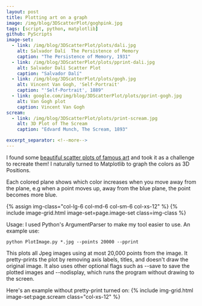 ```yaml
---
layout: post
title: Plotting art on a graph
image: /img/blog/3DScatterPlot/goghpink.jpg
tags: [script, python, matplotlib]
github: PyScripts
image-set:
  - link: /img/blog/3DScatterPlot/plots/dali.jpg
    alt: Salvador Dalí  The Persistence of Memory
    caption: "The Persistence of Memory, 1931"
  - link: /img/blog/3DScatterPlot/plots/pprint-dali.jpg
    alt: Salvador Dalí Scatter Plot
    caption: "Salvador Dalí"
  - link: /img/blog/3DScatterPlot/plots/gogh.jpg
    alt: Vincent Van Gogh, 'Self-Portrait'
    caption: "'Self-Portrait', 1889"
  - link: google.com/img/blog/3DScatterPlot/plots/pprint-gogh.jpg
    alt: Van Gogh plot
    caption: Vincent Van Gogh
scream:
  - link: /img/blog/3DScatterPlot/plots/print-scream.jpg
    alt: 3D Plot of The Scream
    caption: "Edvard Munch, The Scream, 1893"

excerpt_separator: <!--more-->
---
```


I found some <a href="https://imgur.com/a/aRBd1"> beautiful scatter
plots of famous art</a> and took it as a challenge to recreate them! I naturally
turned to Matplotlib to graph the colors as 3D Positions.
<!--more-->
Each colored plane shows which color increases when you move away from the plane,
e.g when a point moves up, away from the blue plane, the point becomes more blue.

<!-- class="col-lg-8 col-lg-offset-2 col-md-10 col-md-offset-1" -->
{% assign img-class="col-lg-6 col-md-6 col-sm-6 col-xs-12" %}
{% include image-grid.html image-set=page.image-set class=img-class %}

Usage:  I used Python's ArgumentParser to make my tool easier to use. An example use:

```
python PlotImage.py *.jpg --points 20000 --pprint
```
This plots all Jpeg images using at most 20,000 points from the image. It pretty-prints
the plot by removing axis labels, titles, and doesn't draw the original image.
It also uses other optional flags such as --save to save the plotted images and
--nodisplay, which runs the program without drawing to the screen.

Here's an example without pretty-print turned on:
{% include img-grid.html image-set:page.scream class="col-xs-12" %}


<!-- Code samples -->
